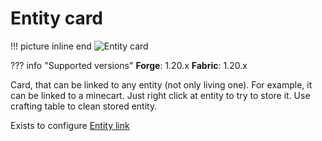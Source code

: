 # Entity card

!!! picture inline end
    ![Entity card](entity_card.png)

??? info "Supported versions"
    **Forge**: 1.20.x
    **Fabric**: 1.20.x

Card, that can be linked to any entity (not only living one). For example, it can be linked to a minecart. Just right click at entity to try to store it. Use crafting table to clean stored entity.

Exists to configure [Entity link](entity_link.md)
